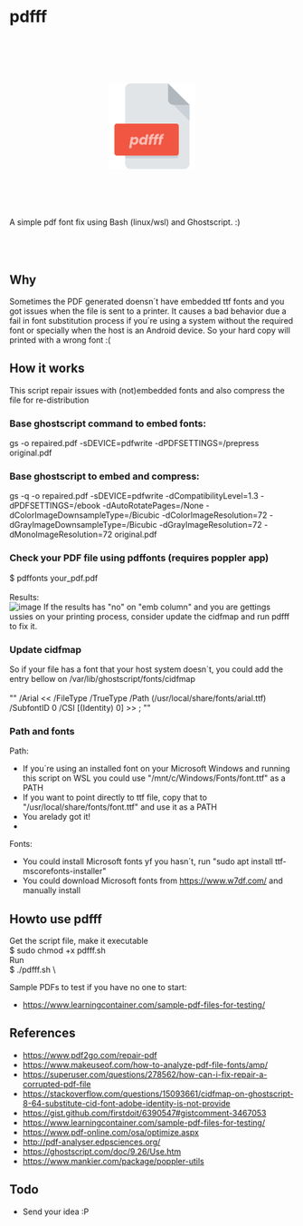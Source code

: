 # pdfff
<br/><br/><br/><br/>
<p align="center"><img src="https://raw.githubusercontent.com/saymoncoppi/pdfff/main/pdfff.png" height="30%" width="30%"></p>
<br/><br/><br/><br/>
A simple pdf font fix using Bash (linux/wsl) and Ghostscript. :) 
<br/><br/><br/><br/>

## Why
Sometimes the PDF generated doensn´t have embedded ttf fonts and you got issues when the file is sent to a printer. 
It causes a bad behavior due a fail in font substitution process if you´re using a system without the required font or specially when the host is an Android device.
So your hard copy will printed with a wrong font :(

## How it works
This script repair issues with (not)embedded fonts and also compress the file for re-distribution

### Base ghostscript command to embed fonts:
gs -o repaired.pdf -sDEVICE=pdfwrite -dPDFSETTINGS=/prepress original.pdf

### Base ghostscript to embed and compress:
gs -q -o repaired.pdf -sDEVICE=pdfwrite -dCompatibilityLevel=1.3 -dPDFSETTINGS=/ebook -dAutoRotatePages=/None -dColorImageDownsampleType=/Bicubic -dColorImageResolution=72 -dGrayImageDownsampleType=/Bicubic -dGrayImageResolution=72 -dMonoImageResolution=72 original.pdf

### Check your PDF file using pdffonts (requires poppler app)
$ pdffonts your_pdf.pdf
<br/><br/>
Results: \
![image](https://user-images.githubusercontent.com/22059715/132523702-ab05fa81-636c-4103-ad2b-61554e7ce8cf.png)
If the results has "no" on "emb column" and you are gettings ussies on your printing process, consider update the cidfmap and run pdfff to fix it.

### Update cidfmap
So if your file has a font that your host system doesn´t, you could add the entry bellow on /var/lib/ghostscript/fonts/cidfmap
<br/><br/>
"" /Arial  << /FileType /TrueType /Path (/usr/local/share/fonts/arial.ttf) /SubfontID 0 /CSI [(Identity) 0] >> ; ""

### Path and fonts
Path:
- If you´re using an installed font on your Microsoft Windows and running this script on WSL you could use "/mnt/c/Windows/Fonts/font.ttf" as a PATH
- If you want to point directly to ttf file, copy that to "/usr/local/share/fonts/font.ttf" and use it as a PATH
- You arelady got it!
- 
Fonts:
- You could install Microsoft fonts yf you hasn´t, run "sudo apt install ttf-mscorefonts-installer"
- You could download Microsoft fonts from https://www.w7df.com/ and manually install





## Howto use pdfff
Get the script file, make it executable \
$ sudo chmod +x pdfff.sh \
Run \
$ ./pdfff.sh \

Sample PDFs to test if you have no one to start:
- https://www.learningcontainer.com/sample-pdf-files-for-testing/


## References
- https://www.pdf2go.com/repair-pdf
- https://www.makeuseof.com/how-to-analyze-pdf-file-fonts/amp/
- https://superuser.com/questions/278562/how-can-i-fix-repair-a-corrupted-pdf-file
- https://stackoverflow.com/questions/15093661/cidfmap-on-ghostscript-8-64-substitute-cid-font-adobe-identity-is-not-provide
- https://gist.github.com/firstdoit/6390547#gistcomment-3467053
- https://www.learningcontainer.com/sample-pdf-files-for-testing/
- https://www.pdf-online.com/osa/optimize.aspx
- http://pdf-analyser.edpsciences.org/
- https://ghostscript.com/doc/9.26/Use.htm
- https://www.mankier.com/package/poppler-utils


## Todo
- Send your idea :P
